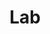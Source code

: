 ---
title: "Lab"  # Add a page title.
summary: "Researchers and students"  # Add a page description.
type: "widget_page"  # Page type is a Widget Page
---